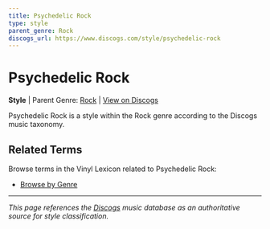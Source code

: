 ```yaml
---
title: Psychedelic Rock
type: style
parent_genre: Rock
discogs_url: https://www.discogs.com/style/psychedelic-rock
---
```


# Psychedelic Rock

**Style** | Parent Genre: [Rock](../genres/rock.md) | [View on Discogs](https://www.discogs.com/style/psychedelic-rock)

Psychedelic Rock is a style within the Rock genre according to the Discogs music taxonomy.

## Related Terms

Browse terms in the Vinyl Lexicon related to Psychedelic Rock:

- [Browse by Genre](../tags/genres.md)

---

*This page references the [Discogs](https://www.discogs.com/style/psychedelic-rock) music database as an authoritative source for style classification.*
